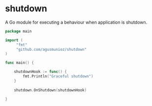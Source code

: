 # shutdown

A Go module for executing a behaviour when application is shutdown.

```go
package main

import (
     "fmt"
     "github.com/agusmunioz/shutdown"
)

func main() {

    shutdownHook := func() {
        fmt.Println("Graceful shutdown")
    }
 
    shutdown.OnShutdown(shutdownHook)
 	
}
```

